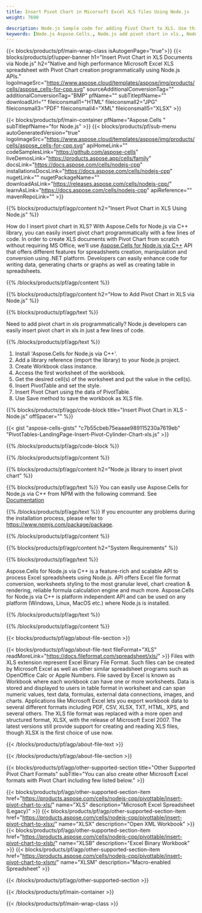 ```yaml
---
title: Insert Pivot Chart in Micorsoft Excel XLS files Using Node.js 
weight: 7690

description: Node.js Sample code for adding Pivot Chart to XLS. Use this code for inserting Pivot Chart to XLS file.
keywords: [Node.js Aspose.Cells., Node.js add pivot chart in xls., Node.js insert pivot chart in xls., Node.js create pivot chart in xls., Node.js modify pivot chart in xls., Node.js access pivot chart in xls]
---
```


{{< blocks/products/pf/main-wrap-class isAutogenPage="true">}}
{{< blocks/products/pf/upper-banner h1="Insert Pivot Chart in XLS Documents via Node.js" h2="Native and high performance Microsoft Excel XLS spreadsheet with Pivot Chart creation programmatically using Node.js APIs." logoImageSrc="https://www.aspose.cloud/templates/aspose/img/products/cells/aspose_cells-for-cpp.svg" sourceAdditionalConversionTag="" additionalConversionTag="BMP" pfName="" subTitlepfName="" downloadUrl="" fileiconsmall1="HTML" fileiconsmall2="JPG" fileiconsmall3="PDF" fileiconsmall4="XML" fileiconsmall5="XLSX" >}}

{{< blocks/products/pf/main-container pfName="Aspose.Cells " subTitlepfName="for Node.js" >}}
{{< blocks/products/pf/sub-menu autoGeneratedVersion="true" logoImageSrc="https://www.aspose.cloud/templates/aspose/img/products/cells/aspose_cells-for-cpp.svg" apiHomeLink="" codeSamplesLink="https://github.com/aspose-cells" liveDemosLink="https://products.aspose.app/cells/family" docsLink="https://docs.aspose.com/cells/nodejs-cpp" installationsDocsLink="https://docs.aspose.com/cells/nodejs-cpp" nugetLink="" nugetPackageName="" downloadAsLink="https://releases.aspose.com/cells/nodejs-cpp/" learnAsLink="https://docs.aspose.com/cells/nodejs-cpp" apiReference="" mavenRepoLink="" >}}


{{% blocks/products/pf/agp/content h2="Insert Pivot Chart in XLS Using Node.js" %}}

How do I insert pivot chart in XLS? With Aspose.Cells for Node.js via C++ library, you can easily insert pivot chart programmatically with  a few lines of code. In order to create XLS documents with Pivot Chart from scratch without requiring MS Office, we’ll use [Aspose.Cells for Node.js via C++](https://products.aspose.com/cells/nodejs-cpp/) API that offers different features for spreadsheets creation, manipulation and conversion using .NET platform. Developers can easily enhance code for writing data, generating charts or graphs as well as creating table in spreadsheets.
 
{{% /blocks/products/pf/agp/content %}}


{{% blocks/products/pf/agp/content h2="How to Add Pivot Chart in XLS via Node.js" %}}

{{% blocks/products/pf/agp/text %}}

Need to add pivot chart in xls programmatically? Node.js developers can easily insert pivot chart in xls in just a few lines of code.

{{% /blocks/products/pf/agp/text %}}

1.  Install 'Aspose.Cells for Node.js via C++'.
1.  Add a library reference (import the library) to your Node.js project.
1.  Create Workbook class instance.
1.  Access the first worksheet of the workbook.
1.  Get the desired cell(s) of the worksheet and put the value in the cell(s).
1.  Insert PivotTable and set the style.
1.  Insert Pivot Chart using the data of PivotTable.
1.  Use Save method to save the workbook as XLS file.

{{% blocks/products/pf/agp/code-block title="Insert Pivot Chart in XLS - Node.js" offSpacer="" %}}

{{< gist "aspose-cells-gists" "c7b55cbeb75eaaae989115230a7619eb" "PivotTables-LandingPage-Insert-Pivot-Cylinder-Chart-xls.js" >}}

{{% /blocks/products/pf/agp/code-block %}}

{{% /blocks/products/pf/agp/content %}}

{{% blocks/products/pf/agp/content h2="Node.js library to insert pivot chart" %}}

{{% blocks/products/pf/agp/text %}}
You can easily use Aspose.Cells for Node.js via C++ from NPM with the following command. See [Documentation](https://docs.aspose.com/cells/nodejs-cpp/getting-started/#install-from-npm)

{{% /blocks/products/pf/agp/text %}}
If you encounter any problems during the installation process, please refer to https://www.npmjs.com/package/package.

{{% /blocks/products/pf/agp/content %}}

{{% blocks/products/pf/agp/content h2="System Requirements" %}}

{{% blocks/products/pf/agp/text %}}

 Aspose.Cells for Node.js via C++ is a feature-rich and scalable API to process Excel spreadsheets using Node.js. API offers Excel file format conversion, worksheets styling to the most granular level, chart creation & rendering, reliable formula calculation engine and much more. Aspose.Cells for Node.js via C++ is platform independent API and can be used on any platform (Windows, Linux, MacOS etc.) where Node.js is installed.
 
{{% /blocks/products/pf/agp/text %}}


{{% /blocks/products/pf/agp/content %}}

{{< blocks/products/pf/agp/about-file-section >}}

{{< blocks/products/pf/agp/about-file-text fileFormat="XLS" readMoreLink="https://docs.fileformat.com/spreadsheet/xls/" >}}
Files with XLS extension represent Excel Binary File Format. Such files can be created by Microsoft Excel as well as other similar spreadsheet programs such as OpenOffice Calc or Apple Numbers. File saved by Excel is known as Workbook where each workbook can have one or more worksheets. Data is stored and displayed to users in table format in worksheet and can span numeric values, text data, formulas, external data connections, images, and charts. Applications like Microsoft Excel lets you export workbook data to several different formats including PDF, CSV, XLSX, TXT, HTML, XPS, and several others. The XLS file format was replaced with a more open and structured format, XLSX, with the release of Microsoft Excel 2007. The latest versions still provide support for creating and reading XLS files, though XLSX is the first choice of use now.

{{< /blocks/products/pf/agp/about-file-text >}}

{{< /blocks/products/pf/agp/about-file-section >}}
<!-- aboutfile Ends -->

{{< blocks/products/pf/agp/other-supported-section title="Other Supported Pivot Chart Formats" subTitle="You can also create other Microsoft Excel formats with Pivot Chart including few listed below." >}}

{{< blocks/products/pf/agp/other-supported-section-item href="https://products.aspose.com/cells/nodejs-cpp/pivottable/insert-pivot-chart-to-xls/" name="XLS" description="Microsoft Excel Spreadsheet (Legacy)" >}}
{{< blocks/products/pf/agp/other-supported-section-item href="https://products.aspose.com/cells/nodejs-cpp/pivottable/insert-pivot-chart-to-xlsx/" name="XLSX" description="Open XML Workbook" >}}
{{< blocks/products/pf/agp/other-supported-section-item href="https://products.aspose.com/cells/nodejs-cpp/pivottable/insert-pivot-chart-to-xlsb/" name="XLSB" description="Excel Binary Workbook" >}}
{{< blocks/products/pf/agp/other-supported-section-item href="https://products.aspose.com/cells/nodejs-cpp/pivottable/insert-pivot-chart-to-xlsm/" name="XLSM" description="Macro-enabled Spreadsheet" >}}

{{< /blocks/products/pf/agp/other-supported-section >}}

{{< /blocks/products/pf/main-container >}}
    
{{< /blocks/products/pf/main-wrap-class >}}
